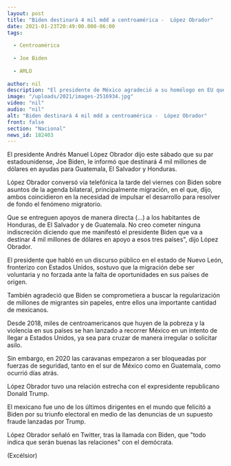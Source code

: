 ```yaml
---
layout: post
title: "Biden destinará 4 mil mdd a centroamérica -  López Obrador"
date: 2021-01-23T20:49:00.000-06:00
tags:
  
  - Centroamérica
  
  - Joe Biden
  
  - AMLO
  
author: nil
description: "El presidente de México agradeció a su homólogo en EU que se comprometiera a buscar la regularización de millones de migrantes sin papeles"
image: "/uploads/2021/images-2516934.jpg"
video: "nil"
audio: "nil"
alt: "Biden destinará 4 mil mdd a centroamérica -  López Obrador"
front: false
section: "Nacional"
news_id: 182403
---
```


El presidente Andrés Manuel López Obrador dijo este sábado que su par estadounidense, Joe Biden, le informó que destinará 4 mil millones de dólares en ayudas para Guatemala, El Salvador y Honduras.

López Obrador conversó vía telefónica la tarde del viernes con Biden sobre asuntos de la agenda bilateral, principalmente migración, en el que, dijo, ambos coincidieron en la necesidad de impulsar el desarrollo para resolver de fondo el fenómeno migratorio.

Que se entreguen apoyos de manera directa (...) a los habitantes de Honduras, de El Salvador y de Guatemala. No creo cometer ninguna indiscreción diciendo que me manifestó el presidente Biden que va a destinar 4 mil millones de dólares en apoyo a esos tres países", dijo López Obrador.

El presidente que habló en un discurso público en el estado de Nuevo León, fronterizo con Estados Unidos, sostuvo que la migración debe ser voluntaria y no forzada ante la falta de oportunidades en sus países de origen.

También agradeció que Biden se comprometiera a buscar la regularización de millones de migrantes sin papeles, entre ellos una importante cantidad de mexicanos.

Desde 2018, miles de centroamericanos que huyen de la pobreza y la violencia en sus países se han lanzado a recorrer México en un intento de llegar a Estados Unidos, ya sea para cruzar de manera irregular o solicitar asilo.

Sin embargo, en 2020 las caravanas empezaron a ser bloqueadas por fuerzas de seguridad, tanto en el sur de México como en Guatemala, como ocurrió días atrás.

López Obrador tuvo una relación estrecha con el expresidente republicano Donald Trump.

El mexicano fue uno de los últimos dirigentes en el mundo que felicitó a Biden por su triunfo electoral en medio de las denuncias de un supuesto fraude lanzadas por Trump.

López Obrador señaló en Twitter, tras la llamada con Biden, que "todo indica que serán buenas las relaciones" con el demócrata.

(Excélsior)